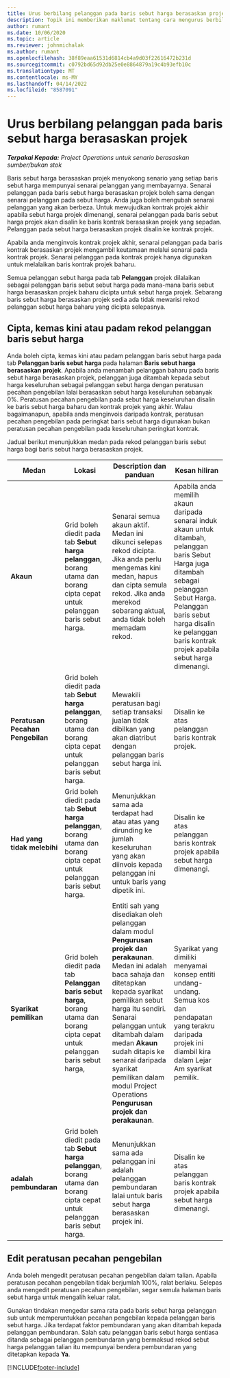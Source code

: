 ```yaml
---
title: Urus berbilang pelanggan pada baris sebut harga berasaskan projek
description: Topik ini memberikan maklumat tentang cara mengurus berbilang pelanggan pada baris sebut harga berasaskan projek.
author: rumant
ms.date: 10/06/2020
ms.topic: article
ms.reviewer: johnmichalak
ms.author: rumant
ms.openlocfilehash: 38f89eaa61531d6814cb4a9d03f22616472b231d
ms.sourcegitcommit: c0792bd65d92db25e0e8864879a19c4b93efb10c
ms.translationtype: MT
ms.contentlocale: ms-MY
ms.lasthandoff: 04/14/2022
ms.locfileid: "8587091"
---
```

# <a name="manage-multiple-customers-on-project-based-quote-lines"></a>Urus berbilang pelanggan pada baris sebut harga berasaskan projek

_**Terpakai Kepada:** Project Operations untuk senario berasaskan sumber/bukan stok_

Baris sebut harga berasaskan projek menyokong senario yang setiap baris sebut harga mempunyai senarai pelanggan yang membayarnya. Senarai pelanggan pada baris sebut harga berasaskan projek boleh sama dengan senarai pelanggan pada sebut harga. Anda juga boleh mengubah senarai pelanggan yang akan berbeza. Untuk mewujudkan kontrak projek akhir apabila sebut harga projek dimenangi, senarai pelanggan pada baris sebut harga projek akan disalin ke baris kontrak berasaskan projek yang sepadan. Pelanggan pada sebut harga berasaskan projek disalin ke kontrak projek.

Apabila anda menginvois kontrak projek akhir, senarai pelanggan pada baris kontrak berasaskan projek mengambil keutamaan melalui senarai pada kontrak projek. Senarai pelanggan pada kontrak projek hanya digunakan untuk melalaikan baris kontrak projek baharu.

Semua pelanggan sebut harga pada tab **Pelanggan** projek dilalaikan sebagai pelanggan baris sebut sebut harga pada mana-mana baris sebut harga berasaskan projek baharu dicipta untuk sebut harga projek. Sebarang baris sebut harga berasaskan projek sedia ada tidak mewarisi rekod pelanggan sebut harga baharu yang dicipta selepasnya.

## <a name="create-update-or-delete-a-quote-line-customer-record"></a>Cipta, kemas kini atau padam rekod pelanggan baris sebut harga

Anda boleh cipta, kemas kini atau padam pelanggan baris sebut harga pada tab **Pelanggan baris sebut harga** pada halaman **Baris sebut harga berasaskan projek**. Apabila anda menambah pelanggan baharu pada baris sebut harga berasaskan projek, pelanggan juga ditambah kepada sebut harga keseluruhan sebagai pelanggan sebut harga dengan peratusan pecahan pengebilan lalai berasaskan sebut harga keseluruhan sebanyak 0%. Peratusan pecahan pengebilan pada sebut harga keseluruhan disalin ke baris sebut harga baharu dan kontrak projek yang akhir. Walau bagaimanapun, apabila anda menginvois daripada kontrak, peratusan pecahan pengebilan pada peringkat baris sebut harga digunakan bukan peratusan pecahan pengebilan pada keseluruhan peringkat kontrak. 

Jadual berikut menunjukkan medan pada rekod pelanggan baris sebut harga bagi baris sebut harga berasaskan projek.

| Medan | Lokasi | Description dan panduan | Kesan hiliran |
| --- | --- | --- | --- |
| **Akaun** | Grid boleh diedit pada tab **Sebut harga pelanggan**, borang utama dan borang cipta cepat untuk pelanggan baris sebut harga. | Senarai semua akaun aktif. Medan ini dikunci selepas rekod dicipta. Jika anda perlu mengemas kini medan, hapus dan cipta semula rekod. Jika anda merekod sebarang aktual, anda tidak boleh memadam rekod. | Apabila anda memilih akaun daripada senarai induk akaun untuk ditambah, pelanggan baris Sebut Harga juga ditambah sebagai pelanggan Sebut Harga. Pelanggan baris sebut harga disalin ke pelanggan baris kontrak projek apabila sebut harga dimenangi. |
| **Peratusan Pecahan Pengebilan** | Grid boleh diedit pada tab **Sebut harga pelanggan**, borang utama dan borang cipta cepat untuk pelanggan baris sebut harga. | Mewakili peratusan bagi setiap transaksi jualan tidak dibilkan yang akan diatribut dengan pelanggan baris sebut harga ini. | Disalin ke atas pelanggan baris kontrak projek. |
| **Had yang tidak melebihi** | Grid boleh diedit pada tab **Sebut harga pelanggan**, borang utama dan borang cipta cepat untuk pelanggan baris sebut harga. | Menunjukkan sama ada terdapat had atau atas yang dirunding ke jumlah keseluruhan yang akan diinvois kepada pelanggan ini untuk baris yang dipetik ini. | Disalin ke atas pelanggan baris kontrak projek apabila sebut harga dimenangi. |
| **Syarikat pemilikan** | Grid boleh diedit pada tab **Pelanggan baris sebut harga**, borang utama dan borang cipta cepat untuk pelanggan baris sebut harga, | Entiti sah yang disediakan oleh pelanggan dalam modul **Pengurusan projek dan perakaunan**. Medan ini adalah baca sahaja dan ditetapkan kepada syarikat pemilikan sebut harga itu sendiri. Senarai pelanggan untuk ditambah dalam medan **Akaun** sudah ditapis ke senarai daripada syarikat pemilikan dalam modul Project Operations **Pengurusan projek dan perakaunan**. | Syarikat yang dimiliki menyamai konsep entiti undang-undang. Semua kos dan pendapatan yang terakru daripada projek ini diambil kira dalam Lejar Am syarikat pemilik. |
| **adalah pembundaran** | Grid boleh diedit pada tab **Sebut harga pelanggan**, borang utama dan borang cipta cepat untuk pelanggan baris sebut harga. | Menunjukkan sama ada pelanggan ini adalah pelanggan pembundaran lalai untuk baris sebut harga berasaskan projek ini. | Disalin ke atas pelanggan baris kontrak projek apabila sebut harga dimenangi. |

## <a name="edit-billing-split-percentages"></a>Edit peratusan pecahan pengebilan

Anda boleh mengedit peratusan pecahan pengebilan dalam talian. Apabila peratusan pecahan pengebilan tidak berjumlah 100%, ralat berlaku. Selepas anda mengedit peratusan pecahan pengebilan, segar semula halaman baris sebut harga untuk mengalih keluar ralat.

Gunakan tindakan mengedar sama rata pada baris sebut harga pelanggan sub untuk memperuntukkan pecahan pengebilan kepada pelanggan baris sebut harga. Jika terdapat faktor pembundaran yang akan ditambah kepada pelanggan pembundaran. Salah satu pelanggan baris sebut harga sentiasa ditanda sebagai pelanggan pembundaran yang bermaksud rekod sebut harga pelanggan talian itu mempunyai bendera pembundaran yang ditetapkan kepada **Ya**. 


[!INCLUDE[footer-include](../includes/footer-banner.md)]
